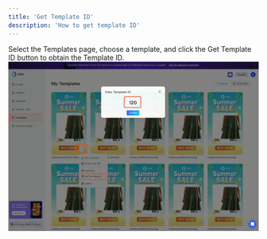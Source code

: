```yaml
---
title: 'Get Template ID'
description: 'How to get template ID'
---
```

Select the Templates page, choose a template, and click the Get Template ID button to obtain the Template ID.
![](/images/img_4.png)
